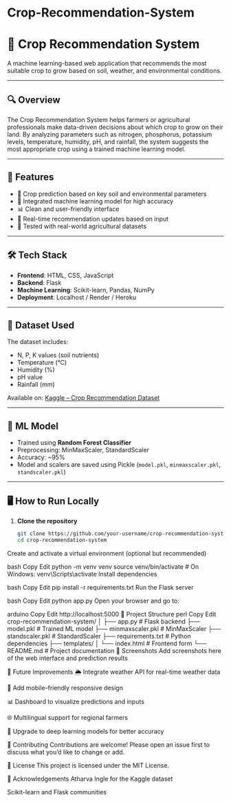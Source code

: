 # Crop-Recommendation-System
# 🌾 Crop Recommendation System

A machine learning-based web application that recommends the most suitable crop to grow based on soil, weather, and environmental conditions.

---

## 🔍 Overview

The Crop Recommendation System helps farmers or agricultural professionals make data-driven decisions about which crop to grow on their land. By analyzing parameters such as nitrogen, phosphorus, potassium levels, temperature, humidity, pH, and rainfall, the system suggests the most appropriate crop using a trained machine learning model.

---

## 🚀 Features

- 🌱 Crop prediction based on key soil and environmental parameters
- 🤖 Integrated machine learning model for high accuracy
- 📊 Clean and user-friendly interface
- 🔄 Real-time recommendation updates based on input
- 🧪 Tested with real-world agricultural datasets

---

## 🛠 Tech Stack

- **Frontend**: HTML, CSS, JavaScript
- **Backend**: Flask
- **Machine Learning**: Scikit-learn, Pandas, NumPy
- **Deployment**: Localhost / Render / Heroku

---

## 📁 Dataset Used

The dataset includes:
- N, P, K values (soil nutrients)
- Temperature (°C)
- Humidity (%)
- pH value
- Rainfall (mm)

Available on: [Kaggle – Crop Recommendation Dataset](https://www.kaggle.com/datasets/atharvaingle/crop-recommendation-dataset)

---

## 🧠 ML Model

- Trained using **Random Forest Classifier**
- Preprocessing: MinMaxScaler, StandardScaler
- Accuracy: ~95%
- Model and scalers are saved using Pickle (`model.pkl`, `minmaxscaler.pkl`, `standscaler.pkl`)

---

## 🖥 How to Run Locally

1. **Clone the repository**
   ```bash
   git clone https://github.com/your-username/crop-recommendation-system.git
   cd crop-recommendation-system
Create and activate a virtual environment (optional but recommended)

bash
Copy
Edit
python -m venv venv
source venv/bin/activate  # On Windows: venv\Scripts\activate
Install dependencies

bash
Copy
Edit
pip install -r requirements.txt
Run the Flask server

bash
Copy
Edit
python app.py
Open your browser and go to:

arduino
Copy
Edit
http://localhost:5000
📂 Project Structure
perl
Copy
Edit
crop-recommendation-system/
│
├── app.py                    # Flask backend
├── model.pkl                 # Trained ML model
├── minmaxscaler.pkl          # MinMaxScaler
├── standscaler.pkl           # StandardScaler
├── requirements.txt          # Python dependencies
├── templates/
│   └── index.html            # Frontend form
└── README.md                 # Project documentation
📸 Screenshots
Add screenshots here of the web interface and prediction results

🚧 Future Improvements
🌦 Integrate weather API for real-time weather data

📱 Add mobile-friendly responsive design

📊 Dashboard to visualize predictions and inputs

🌐 Multilingual support for regional farmers

🧠 Upgrade to deep learning models for better accuracy

🤝 Contributing
Contributions are welcome!
Please open an issue first to discuss what you’d like to change or add.

📄 License
This project is licensed under the MIT License.

🙌 Acknowledgements
Atharva Ingle for the Kaggle dataset

Scikit-learn and Flask communities

